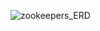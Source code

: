 ![zookeepers_ERD](https://user-images.githubusercontent.com/46197893/201733701-718a0aed-acc7-48a2-bd4e-b0a1f583f17a.png)
